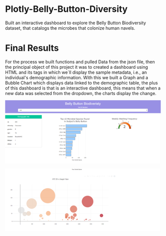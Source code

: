 # Plotly-Belly-Button-Diversity

Built an interactive dashboard to explore the Belly Button Biodiversity dataset, that catalogs the microbes that colonize human navels.

# Final Results

For the process we built functions and pulled Data from the json file, then the principal object of this project it was to created a dashboard using HTML and its tags in which we´ll display the sample metadata, i.e., an individual's demographic information.
With this we built a Graph and a Bubble Chart which displays data linked to the demographic table, the plus of this dashboard is that is an interactive dashboard, this means that when a new data was selected from the dropdown, the charts display the change.

![Belly-Button1](https://github.com/alesandelmoral/Plotly-Belly-Button-Diversity/blob/main/Images/Belly_Button1.PNG)

![Belly-Button2](https://github.com/alesandelmoral/Plotly-Belly-Button-Diversity/blob/main/Images/Belly_Button2.PNG)
